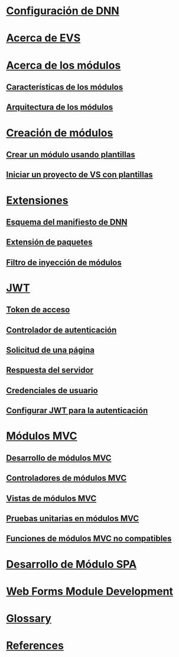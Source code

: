 ﻿# [Configuración de DNN](xref:set-up-dnn)
# [Acerca de EVS](xref:about-evs)
# [Acerca de los módulos](xref:developers-about-modules-overview)
## [Características de los módulos](xref:module-features)
## [Arquitectura de los módulos](xref:module-architecture)
# [Creación de módulos](xref:developers-creating-modules-overview)
## [Crear un módulo usando plantillas](xref:create-module-using-templates)
## [Iniciar un proyecto de VS con plantillas](xref:start-vs-project-with-templates)
# [Extensiones](xref:developers-extensions-overview)
## [Esquema del manifiesto de DNN](xref:dnn-manifest-schema)
## [Extensión de paquetes](xref:developers-pack-extension)
## [Filtro de inyección de módulos](xref:module-injection-filter)
# [JWT](xref:developers-jwt-overview)
## [Token de acceso](xref:developers-jwt-access-token)
## [Controlador de autenticación](xref:developers-jwt-auth-handler)
## [Solicitud de una página](xref:developers-jwt-page-request)
## [Respuesta del servidor](xref:developers-jwt-server-response)
## [Credenciales de usuario](xref:developers-jwt-user-credentials)
## [Configurar JWT para la autenticación](xref:developers-setup-jwt-for-auth)
# [Módulos MVC](xref:developers-mvc-modules-overview)
## [Desarrollo de módulos MVC](xref:mvc-module-development)
## [Controladores de módulos MVC](xref:mvc-module-mvccontroller)
## [Vistas de módulos MVC](xref:mvc-module-mvcviews)
## [Pruebas unitarias en módulos MVC](xref:mvc-module-unittest)
## [Funciones de módulos MVC no compatibles](xref:unsupported-mvc-features)
# [Desarrollo de Módulo SPA](xref:spa-module-development)
# [Web Forms Module Development](xref:web-forms-module-development)
# [Glossary](xref:developers-glossary)
# [References](developer-references/index.md)
